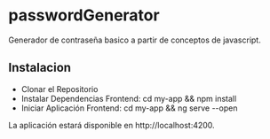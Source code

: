 # passwordGenerator
Generador de contraseña basico a partir de conceptos de javascript.

## Instalacion
- Clonar el Repositorio
- Instalar Dependencias Frontend: cd my-app && npm install
- Iniciar Aplicación Frontend: cd my-app && ng serve --open

La aplicación estará disponible en http://localhost:4200.
